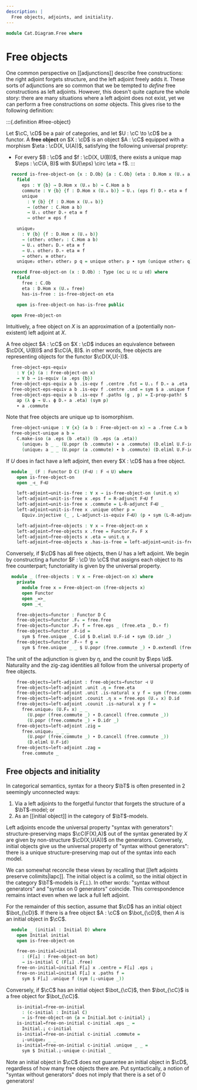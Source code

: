 ```yaml
---
description: |
  Free objects, adjoints, and initiality.
---
```

<!--
```agda
open import Cat.Functor.Subcategory
open import Cat.Functor.Properties
open import Cat.Diagram.Initial
open import Cat.Functor.Adjoint
open import Cat.Prelude

import Cat.Reasoning
import Cat.Functor.Reasoning
```
-->
```agda
module Cat.Diagram.Free where
```

# Free objects

<!--
```agda
module _
  {oc ℓc od ℓd}
  {C : Precategory oc ℓc}
  {D : Precategory od ℓd}
  (U : Functor C D)
  where
  private
    module C = Cat.Reasoning C
    module D = Cat.Reasoning D
    module U = Cat.Functor.Reasoning U
```
-->

One common perspective on [[adjunctions]] describe free constructions:
the right adjoint forgets structure, and the left adjoint freely adds it.
These sorts of adjunctions are so common that we be tempted to *define*
free constructions as left adjoints. However, this doesn't quite capture
the whole story: there are many situations where a left adjoint does not
exist, yet we can perform a free constructions on *some* objects.
This gives rise to the following definition:

:::{.definition #free-object}

Let $\cC, \cD$ be a pair of categories, and let $U : \cC \to \cD$ be a
functor. A **free object** on $X : \cD$ is an object $A : \cC$ equipped
with a morphism $\eta : \cD(X, U(A))$, satisfying the following universal
proprety:

- For every $B : \cD$ and $f : \cD(X, U(B))$, there exists a unique
  map $\eps : \cC(A, B)$ with $U(\eps) \circ \eta = f$.
:::

```agda
  record is-free-object-on {x : D.Ob} {a : C.Ob} (eta : D.Hom x (U.₀ a)) : Type (oc ⊔ ℓc ⊔ ℓd) where
    field
      eps : ∀ {b} → D.Hom x (U.₀ b) → C.Hom a b
      commute : ∀ {b} {f : D.Hom x (U.₀ b)} → U.₁ (eps f) D.∘ eta ≡ f
      unique
        : ∀ {b} {f : D.Hom x (U.₀ b)}
        → (other : C.Hom a b)
        → U.₁ other D.∘ eta ≡ f
        → other ≡ eps f

    unique₂
      : ∀ {b} {f : D.Hom x (U.₀ b)}
      → (other₁ other₂ : C.Hom a b)
      → U.₁ other₁ D.∘ eta ≡ f
      → U.₁ other₂ D.∘ eta ≡ f
      → other₁ ≡ other₂
    unique₂ other₁ other₂ p q = unique other₁ p ∙ sym (unique other₂ q)

  record Free-object-on (x : D.Ob) : Type (oc ⊔ ℓc ⊔ ℓd) where
    field
      free : C.Ob
      eta : D.Hom x (U.₀ free)
      has-is-free : is-free-object-on eta

    open is-free-object-on has-is-free public

  open Free-object-on
```

Intuitively, a free object on $X$ is an approximation of a
(potentially non-existent) left adjoint at $X$.

A free object $A : \cC$ on $X : \cD$ induces an equivalence between
$\cD(X, U(B))$ and $\cC(A, B)$. in other words, free objects are
representing objects for the functor $\cD(X,U(-))$.

```agda
  free-object-eps-equiv
    : ∀ {x} (a : Free-object-on x)
    → ∀ b → is-equiv (a .eps {b})
  free-object-eps-equiv a b .is-eqv f .centre .fst = U.₁ f D.∘ a .eta
  free-object-eps-equiv a b .is-eqv f .centre .snd = sym $ a .unique f refl
  free-object-eps-equiv a b .is-eqv f .paths (g , p) = Σ-prop-path! $
    ap (λ ϕ → U.₁ ϕ D.∘ a .eta) (sym p)
    ∙ a .commute
```

Note that free objects are unique up to isomorphism.

```agda
  free-object-unique : ∀ {x} (a b : Free-object-on x) → a .free C.≅ b .free
  free-object-unique a b =
    C.make-iso (a .eps (b .eta)) (b .eps (a .eta))
      (unique₂ b _ _ (U.popr (b .commute) ∙ a .commute) (D.eliml U.F-id))
      (unique₂ a _ _ (U.popr (a .commute) ∙ b .commute) (D.eliml U.F-id))
```


If $U$ does in fact have a left adjoint, then every $X : \cD$ has a free object.

```agda
  module _ (F : Functor D C) (F⊣U : F ⊣ U) where
    open is-free-object-on
    open _⊣_ F⊣U

    left-adjoint→unit-is-free : ∀ x → is-free-object-on (unit.η x)
    left-adjoint→unit-is-free x .eps f = R-adjunct F⊣U f
    left-adjoint→unit-is-free x .commute = L-R-adjunct F⊣U _
    left-adjoint→unit-is-free x .unique other p =
      Equiv.injective (_ , L-adjunct-is-equiv F⊣U) (p ∙ sym (L-R-adjunct F⊣U _))

    left-adjoint→free-objects : ∀ x → Free-object-on x
    left-adjoint→free-objects x .free = Functor.F₀ F x
    left-adjoint→free-objects x .eta = unit.η x
    left-adjoint→free-objects x .has-is-free = left-adjoint→unit-is-free x
```

Conversely, if $\cD$ has all free objects, then $U$ has a left adjoint.
We begin by constructing a functor $F : \cD \to \cC$ that assigns each
object to its free counterpart; functoriality is given by the universal
property.

```agda
  module _ (free-objects : ∀ x → Free-object-on x) where
    private
      module free x = Free-object-on (free-objects x)
      open Functor
      open _=>_
      open _⊣_

    free-objects→functor : Functor D C
    free-objects→functor .F₀ = free.free
    free-objects→functor .F₁ f = free.eps _ (free.eta _ D.∘ f)
    free-objects→functor .F-id =
      sym $ free.unique _ C.id $ D.eliml U.F-id ∙ sym (D.idr _)
    free-objects→functor .F-∘ f g =
      sym $ free.unique _ _ $ U.popr (free.commute _) ∙ D.extendl (free.commute _)
```

The unit of the adjunction is given by $\eta$, and the counit by $\eps \id$.
Naturality and the zig-zag identities all follow from the universal property
of free objects.

```agda
    free-objects→left-adjoint : free-objects→functor ⊣ U
    free-objects→left-adjoint .unit .η = free.eta
    free-objects→left-adjoint .unit .is-natural x y f = sym (free.commute x)
    free-objects→left-adjoint .counit .η x = free.eps (U.₀ x) D.id
    free-objects→left-adjoint .counit .is-natural x y f =
      free.unique₂ (U.F₀ x) _ _
        (U.popr (free.commute _) ∙ D.cancell (free.commute _))
        (U.popr (free.commute _) ∙ D.idr _)
    free-objects→left-adjoint .zig =
      free.unique₂ _ _ _
        (U.popr (free.commute _) ∙ D.cancell (free.commute _))
        (D.eliml U.F-id)
    free-objects→left-adjoint .zag =
      free.commute _
```

## Free objects and initiality

In categorical semantics, syntax for a theory $\bT$ is often
presented in 2 seemingly unconnected ways:

1. Via a left adjoints to the forgetful functor that forgets the structure
  of a $\bT$-model; or
2. As an [[initial object]] in the category of $\bT$-models.

Left adjoints encode the universal property "syntax with generators":
structure-preserving maps $\cC(F(X),A)$ out of the syntax generated by $X$
are given by non-structure $\cD(X,U(A))$ on the generators. Conversely,
initial objects give us the universal property of "syntax without generators":
there is a unique structure-preserving map out of the syntax into each model.

We can somewhat reconcile these views by recalling that
[[left adjoints preserve colimits|lapc]]. The initial object is a colimit,
so the initial object in the category $\bT$-models is $F(\bot)$. In other
words: "syntax without generators" and "syntax on 0 generators" coincide.
This correspondence remains intact even when we lack a full left adjoint.

For the remainder of this section, assume that $\cD$ has an initial object
$\bot_{\cD}$. If there is a free object $A : \cC$ on $\bot_{\cD}$, then
$A$ is an initial object in $\cC$.

```agda
  module _ (initial : Initial D) where
    open Initial initial
    open is-free-object-on

    free-on-initial→initial
      : (F[⊥] : Free-object-on bot)
      → is-initial C (F[⊥] .free)
    free-on-initial→initial F[⊥] x .centre = F[⊥] .eps ¡
    free-on-initial→initial F[⊥] x .paths f =
      sym $ F[⊥] .unique f (sym (¡-unique _))
```

Conversely, if $\cC$ has an initial object $\bot_{\cC}$, then $\bot_{\cC}$
is a free object for $\bot_{\cC}$.

```agda
    is-initial→free-on-initial
      : (c-initial : Initial C)
      → is-free-object-on {a = Initial.bot c-initial} ¡ 
    is-initial→free-on-initial c-initial .eps _ =
      Initial.¡ c-initial
    is-initial→free-on-initial c-initial .commute =
      ¡-unique₂ _ _
    is-initial→free-on-initial c-initial .unique _ _ =
      sym $ Initial.¡-unique c-initial _
```

Note an initial object in $\cC$ does not guarantee an initial object in
$\cD$, regardless of how many free objects there are. Put syntactically,
a notion of "syntax without generators" does not imply that there is a
set of 0 generators!

<!-- [TODO: Reed M, 27/01/2024] Link to relative adjoints once that is written -->
